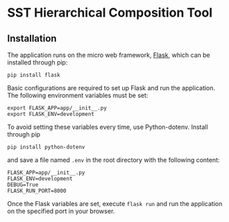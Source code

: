 # SST Hierarchical Composition Tool

## Installation

The application runs on the micro web framework, [Flask](https://flask.palletsprojects.com/en/2.0.x/), which can be installed through pip:

`pip install flask`

Basic configurations are required to set up Flask and run the application. The following environment variables must be set:

```shell
export FLASK_APP=app/__init__.py
export FLASK_ENV=development
```

To avoid setting these variables every time, use Python-dotenv. Install through pip

`pip install python-dotenv`

and save a file named `.env` in the root directory with the following content:

```
FLASK_APP=app/__init__.py
FLASK_ENV=development
DEBUG=True
FLASK_RUN_PORT=8000
```

Once the Flask variables are set, execute `flask run` and run the application on the specified port in your browser.
